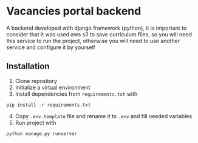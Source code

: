 # Vacancies portal backend

A backend developed with django framework (python), it is important to consider that it was used aws s3 to save curriculum files, so you will need this service to run the project, otherwise you will need to use another service and configure it by yourself

## Installation

1. Clone repository
2. Initialize a virtual environment
3. Install dependencies from `requirements.txt` with
```
pip install -r requirements.txt
```
4. Copy `.env.template` file and rename it to `.env` and fill needed variables
5. Run project with
```
python manage.py runserver
```